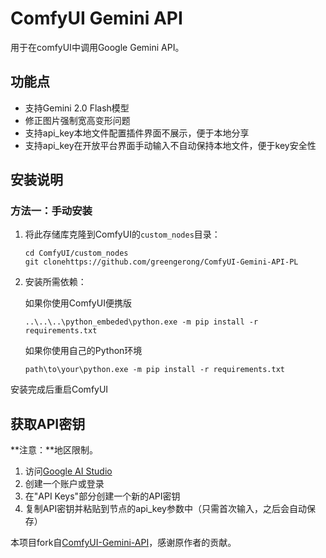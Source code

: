 # ComfyUI Gemini API

用于在comfyUI中调用Google Gemini API。

## 功能点

- 支持Gemini 2.0 Flash模型
- 修正图片强制宽高变形问题
- 支持api_key本地文件配置插件界面不展示，便于本地分享
- 支持api_key在开放平台界面手动输入不自动保持本地文件，便于key安全性

## 安装说明

### 方法一：手动安装

1. 将此存储库克隆到ComfyUI的`custom_nodes`目录：
   ```
   cd ComfyUI/custom_nodes
   git clonehttps://github.com/greengerong/ComfyUI-Gemini-API-PL
   ```

2. 安装所需依赖：

   如果你使用ComfyUI便携版
   ```
   ..\..\..\python_embeded\python.exe -m pip install -r requirements.txt
   ```

   如果你使用自己的Python环境
   ```
   path\to\your\python.exe -m pip install -r requirements.txt
   ```


安装完成后重启ComfyUI

## 获取API密钥
**注意：**地区限制。

1. 访问[Google AI Studio](https://aistudio.google.com/apikey?hl=zh-cn)
2. 创建一个账户或登录
3. 在"API Keys"部分创建一个新的API密钥
4. 复制API密钥并粘贴到节点的api_key参数中（只需首次输入，之后会自动保存）


本项目fork自[ComfyUI-Gemini-API](https://github.com/CY-CHENYUE/ComfyUI-Gemini-API)，感谢原作者的贡献。